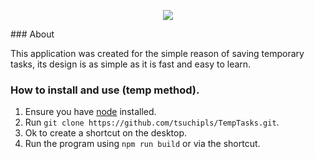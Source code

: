 <p align="center">
<img src="https://user-images.githubusercontent.com/76927919/217138841-64fc7091-3890-42d0-9c05-b9bbe9c714de.png"></img>
</p>
### About

This application was created for the simple reason of saving temporary tasks, its design is as simple as it is fast and easy to learn.

### How to install and use (temp method).

1. Ensure you have [node](https://nodejs.org/en/download/package-manager/) installed.
2. Run `git clone https://github.com/tsuchipls/TempTasks.git`.
3. Ok to create a shortcut on the desktop.
4. Run the program using `npm run build` or via the shortcut.

